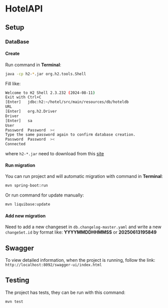 # HotelAPI

## Setup

### DataBase

#### Create

Run command in <b>Terminal</b>:

```bash
java -cp h2-*.jar org.h2.tools.Shell
```

Fill like:

```bash
Welcome to H2 Shell 2.3.232 (2024-08-11)
Exit with Ctrl+C
[Enter]   jdbc:h2:~/hotel/src/main/resources/db/hoteldb
URL       
[Enter]   org.h2.Driver
Driver    
[Enter]   sa
User      
Password  Password  ><
Type the same password again to confirm database creation.
Password  Password  ><
Connected
```

where `h2-*.jar` need to download from this [site](https://www.h2database.com/html/download.html)

#### Run migration

You can run project and will automatic migration with command in <b>Terminal</b>:

```bash
mvn spring-boot:run
```

Or run command for update manually:

```bash
mvn liquibase:update
```

#### Add new migration

Need to add a new changeset in `db.changelog-master.yaml` and write a new `changeSet.id` by format like: <b>YYYYMMDDHHMMSS</b> or <b>20250613195849</b>


## Swagger

To view detailed information, when the project is running, follow the link: `http://localhost:8092/swagger-ui/index.html`


## Testing

The project has tests, they can be run with this command:

```bash
mvn test
```
